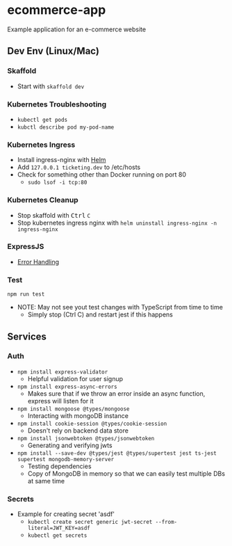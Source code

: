 # ecommerce-app

Example application for an e-commerce website

## Dev Env (Linux/Mac)

### Skaffold

- Start with `skaffold dev`

### Kubernetes Troubleshooting

- `kubectl get pods`
- `kubctl describe pod my-pod-name`

### Kubernetes Ingress

- Install ingress-nginx with [Helm](https://kubernetes.github.io/ingress-nginx/deploy/#quick-start)
- Add `127.0.0.1 ticketing.dev` to /etc/hosts
- Check for something other than Docker running on port 80
  - `sudo lsof -i tcp:80`

### Kubernetes Cleanup

- Stop skaffold with <kbd>Ctrl</kbd> `C`
- Stop kubernetes ingress nginx with `helm uninstall ingress-nginx -n ingress-nginx`

### ExpressJS

- [Error Handling](https://expressjs.com/en/guide/error-handling.html_)

### Test

`npm run test`

- NOTE: May not see yout test changes with TypeScript from time to time
  - Simply stop (Ctrl C) and restart jest if this happens

## Services

### Auth

- `npm install express-validator`
  - Helpful validation for user signup
- `npm install express-async-errors`
  - Makes sure that if we throw an error inside an async function, express will listen for it
- `npm install mongoose @types/mongoose`
  - Interacting with mongoDB instance
- `npm install cookie-session @types/cookie-session`
  - Doesn't rely on backend data store
- `npm install jsonwebtoken @types/jsonwebtoken`
  - Generating and verifying jwts
- `npm install --save-dev @types/jest @types/supertest jest ts-jest supertest mongodb-memory-server`
  - Testing dependencies
  - Copy of MongoDB in memory so that we can easily test multiple DBs at same time
  
### Secrets

- Example for creating secret 'asdf'
  - `kubectl create secret generic jwt-secret --from-literal=JWT_KEY=asdf`
  - `kubectl get secrets`
